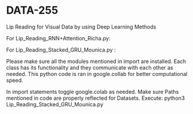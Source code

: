 # DATA-255
Lip Reading for Visual Data by using Deep Learning Methods

For Lip_Reading_RNN+Attention_Richa.py:





For Lip_Reading_Stacked_GRU_Mounica.py :

Please make sure all the modules mentioned in import are installed.
Each class has its functionality and they communicate with each other as needed. This python code is ran in google.collab for better computational speed. 

In import statements toggle google.colab as needed.
Make sure Paths mentioned in code are properly reflected for Datasets.
Execute: python3 Lip_Reading_Stacked_GRU_Mounica.py
